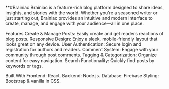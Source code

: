 **#Brainiac
Brainiac is a feature-rich blog platform designed to share ideas, insights, and stories with the world. Whether you're a seasoned writer or just starting out, Brainiac provides an intuitive and modern interface to create, manage, and engage with your audience—all in one place.

Features
Create & Manage Posts: Easily create and get readers reactions of blog posts.
Responsive Design: Enjoy a sleek, mobile-friendly layout that looks great on any device.
User Authentication: Secure login and registration for authors and readers.
Comment System: Engage with your community through post comments.
Tagging & Categorization: Organize content for easy navigation.
Search Functionality: Quickly find posts by keywords or tags.

Built With
Frontend: React.
Backend: Node.js.
Database: Firebase
Styling: Bootstrap & vanilla in CSS.
